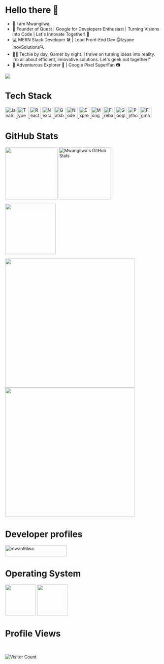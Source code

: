 # Hello there 👋

- 👀 I am Mwangilwa,
- 🚀 Founder of Quest | Google for Developers Enthusiast | Turning Visions into Code | Let's Innovate Together! 🌟
- 💻 MERN Stack Developer 🛠️ | Lead Front-End Dev @Izyane InovSolutions🔍
- 👨‍💻 Techie by day, Gamer by night. I thrive on turning ideas into reality. I'm all about efficient, innovative solutions. Let's geek out together!"
- 📸 Adventurous Explorer 🌄 | Google Pixel SuperFan 📷
  
<a href="https://www.twitter.com/_mz2303_" target="_blank" rel="noreferrer"><img
src="https://img.shields.io/twitter/follow/_mz2303_?logo=twitter&style=for-the-badge&color=0891b2&labelColor=1c1917"
/></a>

# Tech Stack

<p align="left">
  <a href="https://developer.mozilla.org/en-US/docs/Web/JavaScript" target="_blank" rel="noreferrer">
    <img src="https://raw.githubusercontent.com/danielcranney/readme-generator/main/public/icons/skills/javascript-colored.svg" width="36" height="36" alt="JavaScript" />
  </a>
  <a href="https://www.typescriptlang.org/" target="_blank" rel="noreferrer">
    <img src="https://raw.githubusercontent.com/danielcranney/readme-generator/main/public/icons/skills/typescript-colored.svg" width="36" height="36" alt="TypeScript" />
  </a>
  <a href="https://react.dev/" target="_blank" rel="noreferrer">
    <img src="https://raw.githubusercontent.com/danielcranney/readme-generator/main/public/icons/skills/react-colored.svg" width="36" height="36" alt="React" />
  </a>
  <a href="https://nextjs.org/docs" target="_blank" rel="noreferrer">
    <img src="https://raw.githubusercontent.com/danielcranney/readme-generator/main/public/icons/skills/nextjs-colored.svg" width="36" height="36" alt="NextJs" />
  </a>  
  <a href="https://www.gatsbyjs.com/" target="_blank" rel="noreferrer">
    <img src="https://raw.githubusercontent.com/danielcranney/readme-generator/main/public/icons/skills/gatsby-colored.svg" width="36" height="36" alt="Gatsby" />
  </a>
  <a href="https://nodejs.org/en/" target="_blank" rel="noreferrer">
    <img src="https://raw.githubusercontent.com/danielcranney/readme-generator/main/public/icons/skills/nodejs-colored.svg" width="36" height="36" alt="NodeJS" />
  </a>
  <a href="https://expressjs.com/" target="_blank" rel="noreferrer">
    <img src="https://raw.githubusercontent.com/danielcranney/readme-generator/main/public/icons/skills/express-colored.svg" width="36" height="36" alt="Express" />
  </a>
  <a href="https://www.mongodb.com/" target="_blank" rel="noreferrer">
    <img src="https://raw.githubusercontent.com/danielcranney/readme-generator/main/public/icons/skills/mongodb-colored.svg" width="36" height="36" alt="MongoDB" />
  </a>  
  <a href="https://firebase.google.com/" target="_blank" rel="noreferrer">
    <img src="https://raw.githubusercontent.com/danielcranney/readme-generator/main/public/icons/skills/firebase-colored.svg" width="36" height="36" alt="Firebase" />
  </a>
  <a href="https://cloud.google.com/" target="_blank" rel="noreferrer">
    <img src="https://img.icons8.com/?size=1x&id=WHRLQdbEXQ16&format=png" width="36" height="36" alt="Google Cloud" />
  </a>
  <a href="https://www.python.org/" target="_blank" rel="noreferrer">
    <img src="https://img.icons8.com/?size=1x&id=13441&format=png" width="36" height="36" alt="Python" />
  </a>
  <a href="https://www.figma.com/" target="_blank" rel="noreferrer">
    <img src="https://img.icons8.com/?size=1x&id=zfHRZ6i1Wg0U&format=png" width="36" height="36" alt="Figma" />
  </a>
</p>

# GitHub Stats
 
<a href="https://github.com/mwan9ilwa/github-readme-stats#gh-dark-mode-only" >
<img height=170 align="center" src="https://github-readme-stats.vercel.app/api?username=mwan9ilwa&show_icons=true&theme=dark#gh-dark-mode-only" />
</a>
<a href="https://github.com/mwan9ilwa/github-readme-stats#gh-dark-mode-only">
<img height=170 align="center" src="https://streak-stats.demolab.com/?user=mwan9ilwa&theme=dark#gh-dark-mode-only" alt="Mwangilwa's GitHub Stats" />
</a>
</p>
   
<a href="https://github.com/mwan9ilwa/github-readme-stats">
<img height=164 align="center" src="https://github-readme-stats.vercel.app/api/top-langs/?username=mwan9ilwa&layout=compact&theme=dark#gh-dark-mode-only">
</a>
</p>

<a href="https://github.com/mwan9ilwa/solid">
<img width=420 align="center" src="https://github-readme-stats.vercel.app/api/pin/?username=mwan9ilwa&repo=solid&theme=dark#gh-dark-mode-only" />
</a>
  
<a href="https://github.com/mwan9ilwa/mayhem">
<img width=420 align="center" src="https://github-readme-stats.vercel.app/api/pin/?username=mwan9ilwa&repo=mayhem&theme=dark#gh-dark-mode-only" />
</a>    

# Developer profiles
<p align="left">
<a href="https://g.dev/mwan9ilwa" target="blank"><img align="center" src="https://www.gstatic.com/devrel-devsite/prod/v85f54088ef7777280c83d69d659572c5ef9931b8141761ffdab023f32799d208/developers/images/lockup-new.svg" alt="mwan9ilwa" height="36" width="200" /></a> &emsp;
</p>

# Operating System
<p align="left">
<img src="https://img.shields.io/badge/linux%20os-000000?style=for-the-badge&logo=linux&logoColor=white" width="100px" />
<img src="https://img.shields.io/badge/Windows-0078D6?style=for-the-badge&logo=windows&logoColor=white" width="100px" />
</p>

# Profile Views
<br>

![Visitor Count](https://profile-counter.glitch.me/{mwan9ilwa}/count.svg)
